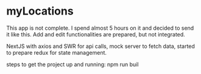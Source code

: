 # myLocations

This app is not complete. I spend almost 5 hours on it 
and decided to send it like this.
Add and edit functionalities are prepared, but not integrated.

NextJS with axios and SWR for api calls, mock server to fetch data,
started to prepare redux for state management.

steps to get the project up and running:
npm run buil